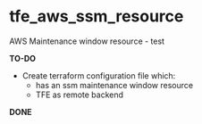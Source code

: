 # tfe_aws_ssm_resource
AWS Maintenance window resource - test


**TO-DO** 

- Create terraform configuration file which: 
  - has an ssm maintenance window resource 
  - TFE as remote backend


**DONE**
